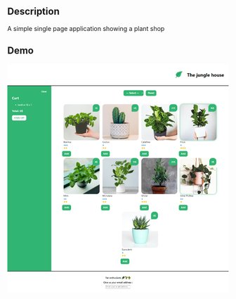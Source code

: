 ## Description
A simple single page application showing a plant shop

## Demo
![The Jungle House Screenshot](https://github.com/gobwah/the-jungle-house/blob/master/public/page-demo.png?raw=true)